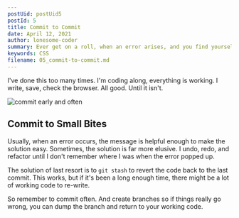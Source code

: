 ```yaml
---
postUid: postUid5
postId: 5
title: Commit to Commit
date: April 12, 2021
author: lonesome-coder
summary: Ever get on a roll, when an error arises, and you find yourself undoing working code. You need to commit to commit...
keywords: CSS
filename: 05_commit-to-commit.md
---
```


I've done this too many times. I'm coding along, everything is working. I write, save, check the browser. All good. Until it isn't.

![commit early and often](https://i.ibb.co/5jC2kwf/commit-early-blog.png)

## Commit to Small Bites

Usually, when an error occurs, the message is helpful enough to make the solution easy. Sometimes, the solution is far more elusive. I undo, redo, and refactor until I don't remember where I was when the error popped up.

The solution of last resort is to `git stash` to revert the code back to the last commit. This works, but if it's been a long enough time, there might be a lot of working code to re-write.

So remember to commit often. And create branches so if things really go wrong, you can dump the branch and return to your working code.
